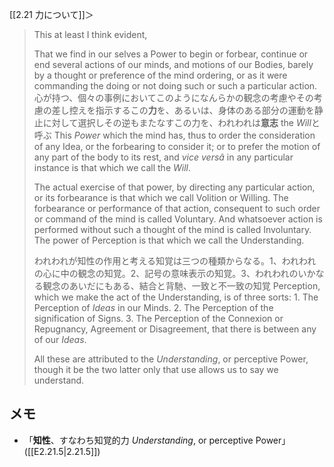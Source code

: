 [[2.21 力について]]＞

> This at least I think evident, 
> 
> That we find in our selves a Power to begin or forbear, continue or end several actions of our minds, and motions of our Bodies, barely by a thought or preference of the mind ordering, or as it were commanding the doing or not doing such or such a particular action. 
> 心が持つ、個々の事例においてこのようになんらかの観念の考慮やその考慮の差し控えを指示するこの**力**を、あるいは、身体のある部分の運動を静止に対して選択しその逆もまたなすこの力を、われわれは**意志** the *Will*と呼ぶ
> This *Power* which the mind has, thus to order the consideration of any Idea, or the forbearing to consider it; or to prefer the motion of any part of the body to its rest, and *vice versâ* in any particular instance is that which we call the *Will*. 
> 
> The actual exercise of that power, by directing any particular action, or its forbearance is that which we call Volition or Willing. The forbearance or performance of that action, consequent to such order or command of the mind is called Voluntary. And whatsoever action is performed without such a thought of the mind is called Involuntary. The power of Perception is that which we call the Understanding. 
> 
> われわれが知性の作用と考える知覚は三つの種類からなる。1、われわれの心に中の観念の知覚。2、記号の意味表示の知覚。3、われわれのいかなる観念のあいだにもある、結合と背馳、一致と不一致の知覚
> Perception, which we make the act of the Understanding, is of three sorts: 1. The Perception of *Ideas* in our Minds. 2. The Perception of the signification of Signs. 3. The Perception of the Connexion or Repugnancy, Agreement or Disagreement, that there is between any of our *Ideas*. 
> 
> 
> All these are attributed to the *Understanding*, or perceptive Power, though it be the two latter only that use allows us to say we understand.







## メモ
- 「**知性**、すなわち知覚的力 *Understanding*, or perceptive Power」([[E2.21.5|2.21.5]])
